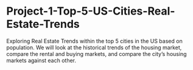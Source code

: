 # Project-1-Top-5-US-Cities-Real-Estate-Trends
Exploring Real Estate Trends within the top 5 cities in the US based on population. We will look at the historical trends of the housing market, compare the rental and buying markets, and compare the city’s housing markets against each other.
